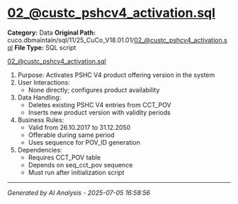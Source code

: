 # 02_@custc_pshcv4_activation.sql

**Category:** Data
**Original Path:** cuco.dbmaintain/sql/11/25_CuCo_V18.01.01/02_@custc_pshcv4_activation.sql
**File Type:** SQL script

02_@custc_pshcv4_activation.sql
1. Purpose: Activates PSHC V4 product offering version in the system
2. User Interactions:
   - None directly; configures product availability
3. Data Handling:
   - Deletes existing PSHC V4 entries from CCT_POV
   - Inserts new product version with validity periods
4. Business Rules:
   - Valid from 26.10.2017 to 31.12.2050
   - Offerable during same period
   - Uses sequence for POV_ID generation
5. Dependencies:
   - Requires CCT_POV table
   - Depends on seq_cct_pov sequence
   - Must run after initialization script

---
*Generated by AI Analysis - 2025-07-05 16:58:56*
